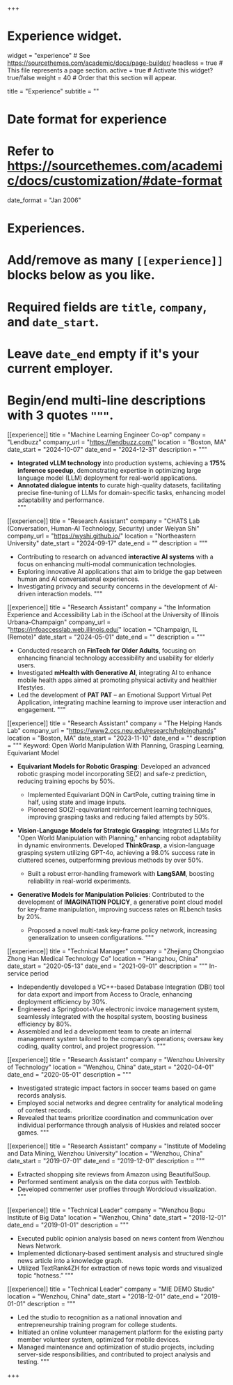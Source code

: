 +++
# Experience widget.
widget = "experience"  # See https://sourcethemes.com/academic/docs/page-builder/
headless = true  # This file represents a page section.
active = true  # Activate this widget? true/false
weight = 40  # Order that this section will appear.

title = "Experience"
subtitle = ""

# Date format for experience
#   Refer to https://sourcethemes.com/academic/docs/customization/#date-format
date_format = "Jan 2006"

# Experiences.
#   Add/remove as many `[[experience]]` blocks below as you like.
#   Required fields are `title`, `company`, and `date_start`.
#   Leave `date_end` empty if it's your current employer.
#   Begin/end multi-line descriptions with 3 quotes `"""`.

[[experience]]
  title = "Machine Learning Engineer Co-op"
  company = "Lendbuzz"
  company_url = "https://lendbuzz.com/"
  location = "Boston, MA"
  date_start = "2024-10-07"
  date_end = "2024-12-31"
  description = """
- **Integrated vLLM technology** into production systems, achieving a **175% inference speedup**, demonstrating expertise in optimizing large language model (LLM) deployment for real-world applications.  
- **Annotated dialogue intents** to curate high-quality datasets, facilitating precise fine-tuning of LLMs for domain-specific tasks, enhancing model adaptability and performance.  
  """

[[experience]]
  title = "Research Assistant"
  company = "CHATS Lab (Conversation, Human-AI Technology, Security) under Weiyan Shi"
  company_url = "https://wyshi.github.io/"
  location = "Northeastern University"
  date_start = "2024-09-17"
  date_end = ""
  description = """
- Contributing to research on advanced **interactive AI systems** with a focus on enhancing multi-modal communication technologies.
- Exploring innovative AI applications that aim to bridge the gap between human and AI conversational experiences.
- Investigating privacy and security concerns in the development of AI-driven interaction models.
  """

[[experience]]
  title = "Research Assistant"
  company = "the Information Experience and Accessibility Lab in the iSchool at the University of Illinois Urbana-Champaign"
  company_url = "https://infoaccesslab.web.illinois.edu/"
  location = "Champaign, IL (Remote)"
  date_start = "2024-05-01"
  date_end = ""
  description = """
- Conducted research on **FinTech for Older Adults**, focusing on enhancing financial technology accessibility and usability for elderly users.  
- Investigated **mHealth with Generative AI**, integrating AI to enhance mobile health apps aimed at promoting physical activity and healthier lifestyles.  
- Led the development of **PAT PAT** – an Emotional Support Virtual Pet Application, integrating machine learning to improve user interaction and engagement.
  """


[[experience]]
  title = "Research Assistant"
  company = "The Helping Hands Lab"
  company_url = "https://www2.ccs.neu.edu/research/helpinghands"
  location = "Boston, MA"
  date_start = "2023-11-10"
  date_end = ""
  description = """
  Keyword:  Open World Manipulation With Planning, Grasping Learning, Equivariant Model
  
- **Equivariant Models for Robotic Grasping**: Developed an advanced robotic grasping model incorporating SE(2) and safe-z prediction, reducing training epochs by 50%.  
  - Implemented Equivariant DQN in CartPole, cutting training time in half, using state and image inputs.
  - Pioneered SO(2)-equivariant reinforcement learning techniques, improving grasping tasks and reducing failed attempts by 50%.
  
- **Vision-Language Models for Strategic Grasping**: Integrated LLMs for "Open World Manipulation with Planning," enhancing robot adaptability in dynamic environments. Developed **ThinkGrasp**, a vision-language grasping system utilizing GPT-4o, achieving a 98.0% success rate in cluttered scenes, outperforming previous methods by over 50%.  
  - Built a robust error-handling framework with **LangSAM**, boosting reliability in real-world experiments.

- **Generative Models for Manipulation Policies**: Contributed to the development of **IMAGINATION POLICY**, a generative point cloud model for key-frame manipulation, improving success rates on RLbench tasks by 20%.  
  - Proposed a novel multi-task key-frame policy network, increasing generalization to unseen configurations.
  """


[[experience]]
  title = "Technical Manager"
  company = "Zhejiang Chongxiao Zhong Han Medical Technology Co"
  location = "Hangzhou, China"
  date_start = "2020-05-13"
  date_end = "2021-09-01"
  description = """
  In-service period
  - Independently developed a VC++-based Database Integration (DBI) tool for data export and import from Access to Oracle, enhancing deployment efficiency by 30%.
  - Engineered a Springboot+Vue electronic invoice management system, seamlessly integrated with the hospital system, boosting business efficiency by 80%.
  - Assembled and led a development team to create an internal management system tailored to the company’s operations; oversaw key coding, quality control, and project progression.
  """

[[experience]]
  title = "Research Assistant"
  company = "Wenzhou University of Technology"
  location = "Wenzhou, China"
  date_start = "2020-04-01"
  date_end = "2020-05-01"
  description = """
  - Investigated strategic impact factors in soccer teams based on game records analysis.
  - Employed social networks and degree centrality for analytical modeling of contest records.
  - Revealed that teams prioritize coordination and communication over individual performance through analysis of Huskies and related soccer games.
  """

[[experience]]
  title = "Research Assistant"
  company = "Institute of Modeling and Data Mining, Wenzhou University"
  location = "Wenzhou, China"
  date_start = "2019-07-01"
  date_end = "2019-12-01"
  description = """
  - Extracted shopping site reviews from Amazon using BeautifulSoup.
  - Performed sentiment analysis on the data corpus with Textblob.
  - Developed commenter user profiles through Wordcloud visualization.
  """

[[experience]]
  title = "Technical Leader"
  company = "Wenzhou Bopu Institute of Big Data"
  location = "Wenzhou, China"
  date_start = "2018-12-01"
  date_end = "2019-01-01"
  description = """
  - Executed public opinion analysis based on news content from Wenzhou News Network.
  - Implemented dictionary-based sentiment analysis and structured single news article into a knowledge graph.
  - Utilized TextRank4ZH for extraction of news topic words and visualized topic “hotness.”
  """

[[experience]]
  title = "Technical Leader"
  company = "MIE DEMO Studio"
  location = "Wenzhou, China"
  date_start = "2018-12-01"
  date_end = "2019-01-01"
  description = """
  - Led the studio to recognition as a national innovation and entrepreneurship training program for college students.
  - Initiated an online volunteer management platform for the existing party member volunteer system, optimized for mobile devices.
  - Managed maintenance and optimization of studio projects, including server-side responsibilities, and contributed to project analysis and testing.
  """


+++
